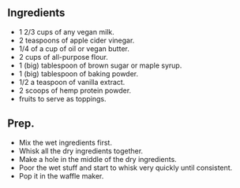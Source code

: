 ## Ingredients

- 1 2/3 cups of any vegan milk.
- 2 teaspoons of apple cider vinegar.
- 1/4 of a cup of oil or vegan butter.
- 2 cups of all-purpose flour.
- 1 (big) tablespoon of brown sugar or maple syrup.
- 1 (big) tablespoon of baking powder.
- 1/2 a teaspoon of vanilla extract.
- 2 scoops of hemp protein powder.
- fruits to serve as toppings.

## Prep.

- Mix the wet ingredients first.
- Whisk all the dry ingredients together.
- Make a hole in the middle of the dry ingredients.
- Poor the wet stuff and start to whisk very quickly until consistent.
- Pop it in the waffle maker.

